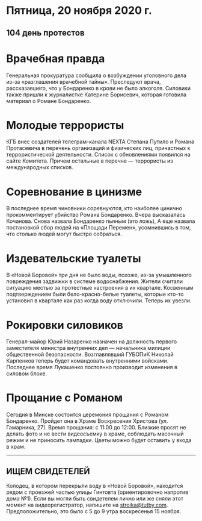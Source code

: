 # Пятница, 20 ноября 2020 г.
## 104 день протестов



# Врачебная правда

Генеральная прокуратура сообщила о возбуждении уголовного дела из-за «разглашения врачебной тайны». Преследуют врача, рассказавшего, что у Бондаренко в крови не было алкоголя. Силовики также пришли к журналистке Катерине Борисевич, которая готовила материал о Романе Бондаренко.

# Молодые террористы

КГБ внес создателей телеграм-канала NEXTA Степана Путило и Романа Протасевича в перечень организаций и физических лиц, причастных к террористической деятельности. Список с обновлениями появился на сайте Комитета. Причем остальные в перечне — террористы из международных списков.

# Соревнование в цинизме

В последнее время чиновники соревнуются, кто наиболее цинично прокомментирует убийство Романа Бондаренко. Вчера высказалась Кочанова. Снова назвала Бондаренко пьяным \(это ложь\), А еще назвала постановкой сбор людей на «Площади Перемен», усомнившись в том, что столько людей могут быстро собраться.

# Издевательские туалеты

В «Новой Боровой» три дня не было воды, похоже, из-за умышленного повреждения задвижки в системе водоснабжения. Жители считали ситуацию местью   за протестные настроения в их квартале. Косвенным подтверждением были бело-красно-белые туалеты, которые кто-то установил в квартале как раз когда воду отключили. Теперь их увезли.

# Рокировки силовиков

Генерал-майор Юрий Назаренко назначен на должность первого заместителя министра внутренних дел — начальника милиции общественной безопасности. Возглавлявший ГУБОПиК Николай Карпенков теперь будет командовать внутренними войсками. Последнее время Лукашенко постоянно производит изменения в силовом блоке.

# Прощание с Романом

Сегодня в Минске состоится церемония прощания с Романом Бондаренко. Пройдет она в Храме Воскресения Христова \(ул. Гамарника, 27\). Время прощания: с 11:00 до 12:00. Близкие просят не делать фото и не вести видеосъемку в храме, соблюдать масочный режим и не приносить лампадки. Цветы можно будет оставить у входа в храм.


---

## ИЩЕМ СВИДЕТЕЛЕЙ

Колодец, в котором перекрыли воду в «Новой Боровой», находится рядом с проезжей частью улицы Гинтовта \(ориентировочно напротив дома №1\). Если вы могли быть свидетелем лично или же сняли этот момент на видеорегистратор, напишите на <stroika@tutby.com>. Предположительно, это было с 5 до 9 утра воскресенья 15 ноября.
